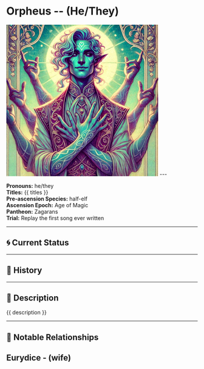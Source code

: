# Orpheus  --  (He/They)

<!-- Optional  -->
<img src="Orpheus.jpg" alt="Orpheus" style="width:400px;"/>
---

**Pronouns:** he/they  
**Titles:** {{ titles }}  
**Pre-ascension Species:** half-elf  
**Ascension Epoch:** Age of Magic  
**Pantheon:** Zagarans  
**Trial:** Replay the first song ever written

---

## 🌀 Current Status


---

## 📜 History


---

## 🧠 Description
{{ description }}

---

## 🧩 Notable Relationships
Eurydice - (wife)
---
